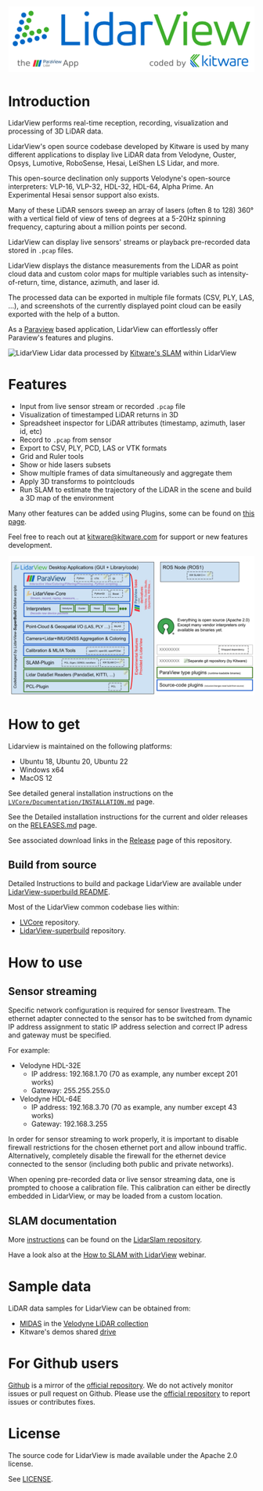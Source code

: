 ![LidarView](Application/Client/Resources/Images/About.png)

# Introduction

LidarView performs real-time reception, recording, visualization and processing of 3D LiDAR data.

LidarView's open source codebase developed by Kitware is used by many different applications to display live LiDAR data from
Velodyne, Ouster, Opsys, Lumotive, RoboSense, Hesai, LeiShen LS Lidar, and more.

This open-source declination only supports Velodyne's open-source interpreters: VLP-16, VLP-32, HDL-32, HDL-64, Alpha Prime.
An Experimental Hesai sensor support also exists.

Many of these LiDAR sensors sweep an array of lasers (often 8 to 128) 360&deg;
with a vertical field of view of tens of degrees at a 5-20Hz spinning frequency,
capturing about a million points per second.

LidarView can display live sensors' streams or playback pre-recorded data stored in `.pcap` files.

LidarView displays the distance measurements from the LiDAR as point cloud
data and custom color maps for multiple variables such as
intensity-of-return, time, distance, azimuth, and laser id. 

The processed data can be exported in multiple file formats (CSV, PLY, LAS, ...),
and screenshots of the currently displayed point cloud can be easily exported with the help of a button.

As a [Paraview](https://www.paraview.org/) based application, LidarView can effortlessly offer Paraview's features and plugins.

![LidarView](Application/Client/Resources/Images/LidarViewExample.png)
    Lidar data processed by [Kitware's SLAM](#slam) within LidarView


# Features

- Input from live sensor stream or recorded `.pcap` file
- Visualization of timestamped LiDAR returns in 3D
- Spreadsheet inspector for LiDAR attributes (timestamp, azimuth, laser id, etc)
- Record to `.pcap` from sensor
- Export to CSV, PLY, PCD, LAS or VTK formats
- Grid and Ruler tools
- Show or hide lasers subsets
- Show multiple frames of data simultaneously and aggregate them
- Apply 3D transforms to pointclouds
- Run SLAM to estimate the trajectory of the LiDAR in the scene and build a 3D map of the environment

Many other features can be added using Plugins, some can be found on [this page](https://gitlab.kitware.com/LidarView/plugins).

Feel free to reach out at kitware@kitware.com for support or new features development.

![LidarView](Application/Client/Resources/Images/LidarViewLayout.svg)

# How to get

Lidarview is maintained on the following platforms:

* Ubuntu 18, Ubuntu 20, Ubuntu 22
* Windows x64
* MacOS 12

See detailed general installation instructions on the [`LVCore/Documentation/INSTALLATION.md`](https://gitlab.kitware.com/LidarView/lidarview-core/-/blob/master/Documentation/INSTALLATION.md) page.

See the Detailed installation instructions for the current and older releases on the [RELEASES.md](RELEASES.md) page.

See associated download links in the [Release](https://gitlab.kitware.com/LidarView/lidarview/-/releases) page of this repository.

## Build from source

Detailed Instructions to build and package LidarView are available under [LidarView-superbuild README](https://gitlab.kitware.com/LidarView/lidarview-superbuild/-/blob/master/README.md).

Most of the LidarView common codebase lies within:

 * [LVCore](https://gitlab.kitware.com/LidarView/lidarview-core) repository.
 * [LidarView-superbuild](https://gitlab.kitware.com/LidarView/lidarview-superbuild) repository.

# How to use

## Sensor streaming

Specific network configuration is required for sensor livestream.
The ethernet adapter connected to the sensor has to be switched from dynamic IP address assignment to static IP address selection and correct IP adress and gateway must be specified.

For example:

* Velodyne HDL-32E
  * IP address: 192.168.1.70 (70 as example, any number except 201 works)
  * Gateway: 255.255.255.0
* Velodyne HDL-64E
  * IP address: 192.168.3.70 (70 as example, any number except 43 works)
  * Gateway: 192.168.3.255

In order for sensor streaming to work properly, it is important to
disable firewall restrictions for the chosen ethernet port and allow inbound traffic.
Alternatively, completely disable the firewall for the ethernet device connected to the sensor (including both public and private networks).

When opening pre-recorded data or live sensor streaming data,
one is prompted to choose a calibration file.
This calibration can either be directly embedded in LidarView,
or may be loaded from a custom location.

## SLAM documentation <a name="slam"></a>

More [instructions](https://gitlab.kitware.com/keu-computervision/slam/-/blob/master/paraview_wrapping/doc/How_to_SLAM_with_LidarView.md) can be found on the [LidarSlam repository](https://gitlab.kitware.com/keu-computervision/slam).

Have a look also at the [How to SLAM with LidarView](https://vimeo.com/524848891) webinar.

# Sample data

LiDAR data samples for LidarView can be obtained from:

* [MIDAS](http://www.midasplatform.org/) in the [Velodyne LiDAR collection](http://midas3.kitware.com/midas/community/29)
* Kitware's demos shared [drive](https://drive.google.com/drive/folders/1yrNUelUsjKcXdC8FH8DpXeOPTyiB_pLS?usp=sharing)

# For Github users
[Github](https://github.com/Kitware/LidarView) is a mirror of the
[official repository](https://gitlab.kitware.com/LidarView/LidarView).
We do not actively monitor issues or pull request on Github. Please use the
[official repository](https://gitlab.kitware.com/LidarView/LidarView) to report issues or contributes fixes.

# License

The source code for LidarView is made available under the Apache 2.0 license.

See [LICENSE](LICENSE).

